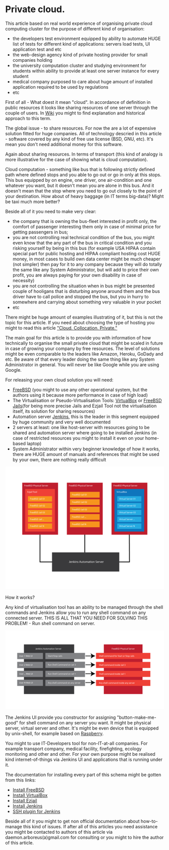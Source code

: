 # Private cloud.

This article based on real world experience of organising private cloud computing cluster for the purpose of different kind of organisation:

* the developers test environment equipped by ability to automate HUGE list of tests for different kind of applications: servers load tests, UI application test and etc 
* the web-design agency kind of private hosting provider for small companies holding 
* the university computation cluster and studying environment for students within ability to provide at least one server instance for every student 
* medical company purposed to care about huge amount of installed application required to be used by regulations 
* etc 

First of all - What doest it mean "cloud". In accordance of definition in public resources it looks like sharing resources of one server through the couple of users. In [Wiki](https://en.wikipedia.org/wiki/Cloud_computing) you might to find explanation and historical approach to this term.

The global issue - to share resources. For now the are a lot of expensive solution fitted for huge companies. All of technology descried in this article - software covered by any kind of free use license (BSD, GNU, etc). It's mean you don't need additional money for this software.

Again about sharing resources. In terms of transport (this kind of analogy is more illustrative for the case of showing what is cloud computation). 

Cloud computation - something like bus that is following strictly defined path where defined stops and you able to go out or go in only at this stops. This bus equipped by on engine, one driver, one air-condition and one whatever you want, but it doesn't mean you are alone in this bus. And it doesn't mean that the stop where you need to go out closely to the point of your destination. How about of heavy baggage (in IT terms big-data)? Might be taxi much more better?

Beside all of it you need to make very clear:

* the company that is owning the bus-fleet interested in profit only, the comfort of passenger interesting them only in case of minimal price for getting passengers in bus;
* you are not controlling real technical condition of the bus, you might even know that the any part of the bus in critical condition and you risking yourself by being in this bus (for example USA HIPAA contain special part for public hosting and HIPAA compliant hosting cost HUGE money, in most cases to build own data center might be much cheaper (not simpler) then pay for it to any company because they will do totally the same like any System Administrator, but will add to price their own profit, you are always paying for your own disability in case of necessity)
* you are not controlling the situation when in bus might be presented couple of hooligans that is disturbing anyone around them and the bus driver have to call police and stopped the bus, but you in hurry to somewhere and carrying about something very valuable in your pocket
* etc

There might be huge amount of examples illustrating of it, but this is not the topic for this article. If you need about choosing the type of hosting you might to read this article ["Cloud. Collocation. Private."](https://github.com/ArboreusSystems/arboreus_articles/blob/master/data_storage/cloud_collocation_private/eng.cloud_collocation_private.md)

The main goal for this article is to provide you with information of how technically to organise the small private cloud that might be scaled in future in case of growing your company by free resources. The level of solutions might be even comparable to the leaders like Amazon, Heroku, GoDady and etc. Be aware of that every leader doing the same thing like any System Administrator in general. You will never be like Google while you are using Google.

For releasing your own cloud solution you will need:

* [FreeBSD](https://www.freebsd.org) (you might to use any other operational system, but the authors using it because more performance in case of high load)
* The Virtualisation or Pseudo-Virtualisation Tools: [VirtualBox](https://www.virtualbox.org/wiki/Downloads) or [FreeBSD Jails](https://www.freebsd.org/doc/handbook/jails.html)(for being more precise Jails and Ezjail Tool not the virtualisation itself, its solution for sharing resources)
* Automation server [Jenkins](https://jenkins.io), this is the leader in this segment equipped by huge community and very well documented
* 2 servers at least: one like host-server with resources going to be shared and automation server where going to be installed Jenkins (in case of restricted resources you might to install it even on your home-based laptop)
* System Administrator within very beginner knowledge of how it works, there are HUGE amount of manuals and references that might be used by your own, there are nothing really difficult

![](https://raw.githubusercontent.com/ArboreusSystems/arboreus_articles/master/freebsd/private_cloud/illustrations/private_cloud_001.png)

How it works?

Any kind of virtualisation tool has an ability to be managed through the shell commands and Jenkins allow you to run any shell command on any connected server. THIS IS ALL THAT YOU NEED FOR SOLVING THIS PROBLEM! - Run shell command on server.

![](https://raw.githubusercontent.com/ArboreusSystems/arboreus_articles/master/freebsd/private_cloud/illustrations/private_cloud_002.png)

The Jenkins UI provide you constructor for assigning "button-make-me-good" for shell command on any server you want. It might be physical server, virtual server and other. It's might be even device that is equipped by unix-shell, for example based on [Raspberry](https://www.raspberrypi.org).

You might to use IT-Developers tool for non-IT-at-all companies.  For example transport company, medical facility, firefighting, ecology monitoring and other and other. For your own purpose might be realised kind internet-of-things via Jenkins UI and applications that is running under it.

The documentation for installing every part of this schema might  be gotten from this links:

* [Install FreeBSD](https://www.freebsd.org/doc/handbook/bsdinstall.html)
* [Install VirtualBox](https://www.freebsd.org/doc/handbook/virtualization-host-virtualbox.html)
* [Install Ezjail](https://www.freebsd.org/doc/handbook/jails-ezjail.html)
* [Install Jenkins](https://wiki.jenkins.io/display/JENKINS/FreeBSD)
* [SSH plugin for Jenkins](https://wiki.jenkins.io/display/JENKINS/SSH+plugin)

Beside all of it you might to get non official documentation about how-to-manage this kind of issues. If after all of this articles you need assistance you might be contacted to authors of this article via daemon.arboreus(a)gmail.com for consulting or you might to hire the author of this article.
